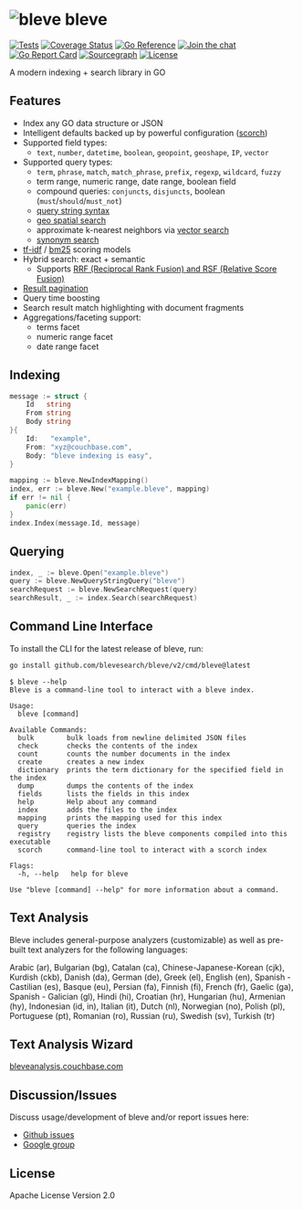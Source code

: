 # ![bleve](docs/bleve.png) bleve

[![Tests](https://github.com/blevesearch/bleve/actions/workflows/tests.yml/badge.svg?branch=master&event=push)](https://github.com/blevesearch/bleve/actions/workflows/tests.yml?query=event%3Apush+branch%3Amaster)
[![Coverage Status](https://coveralls.io/repos/github/blevesearch/bleve/badge.svg?branch=master)](https://coveralls.io/github/blevesearch/bleve?branch=master)
[![Go Reference](https://pkg.go.dev/badge/github.com/blevesearch/bleve/v2.svg)](https://pkg.go.dev/github.com/blevesearch/bleve/v2)
[![Join the chat](https://badges.gitter.im/join_chat.svg)](https://app.gitter.im/#/room/#blevesearch_bleve:gitter.im)
[![Go Report Card](https://goreportcard.com/badge/github.com/blevesearch/bleve/v2)](https://goreportcard.com/report/github.com/blevesearch/bleve/v2)
[![Sourcegraph](https://sourcegraph.com/github.com/blevesearch/bleve/-/badge.svg)](https://sourcegraph.com/github.com/blevesearch/bleve?badge)
[![License](https://img.shields.io/badge/License-Apache%202.0-blue.svg)](https://opensource.org/licenses/Apache-2.0)

A modern indexing + search library in GO

## Features

* Index any GO data structure or JSON
* Intelligent defaults backed up by powerful configuration ([scorch](https://github.com/blevesearch/bleve/blob/master/index/scorch/README.md))
* Supported field types:
  * `text`, `number`, `datetime`, `boolean`, `geopoint`, `geoshape`, `IP`, `vector`
* Supported query types:
  * `term`, `phrase`, `match`, `match_phrase`, `prefix`, `regexp`, `wildcard`, `fuzzy`
  * term range, numeric range, date range, boolean field
  * compound queries: `conjuncts`, `disjuncts`, boolean (`must`/`should`/`must_not`)
  * [query string syntax](http://www.blevesearch.com/docs/Query-String-Query/)
  * [geo spatial search](https://github.com/blevesearch/bleve/blob/master/geo/README.md)
  * approximate k-nearest neighbors via [vector search](https://github.com/blevesearch/bleve/blob/master/docs/vectors.md)
  * [synonym search](https://github.com/blevesearch/bleve/blob/master/docs/synonyms.md)
* [tf-idf](https://github.com/blevesearch/bleve/blob/master/docs/scoring.md#tf-idf) / [bm25](https://github.com/blevesearch/bleve/blob/master/docs/scoring.md#bm25) scoring models
* Hybrid search: exact + semantic
  * Supports [RRF (Reciprocal Rank Fusion) and RSF (Relative Score Fusion)](docs/hybrid_search.md)
* [Result pagination](https://github.com/blevesearch/bleve/blob/master/docs/pagination.md)
* Query time boosting
* Search result match highlighting with document fragments
* Aggregations/faceting support:
  * terms facet
  * numeric range facet
  * date range facet

## Indexing

```go
message := struct {
    Id   string
    From string
    Body string
}{
    Id:   "example",
    From: "xyz@couchbase.com",
    Body: "bleve indexing is easy",
}

mapping := bleve.NewIndexMapping()
index, err := bleve.New("example.bleve", mapping)
if err != nil {
    panic(err)
}
index.Index(message.Id, message)
```

## Querying

```go
index, _ := bleve.Open("example.bleve")
query := bleve.NewQueryStringQuery("bleve")
searchRequest := bleve.NewSearchRequest(query)
searchResult, _ := index.Search(searchRequest)
```

## Command Line Interface

To install the CLI for the latest release of bleve, run:

```bash
go install github.com/blevesearch/bleve/v2/cmd/bleve@latest
```

```text
$ bleve --help
Bleve is a command-line tool to interact with a bleve index.

Usage:
  bleve [command]

Available Commands:
  bulk        bulk loads from newline delimited JSON files
  check       checks the contents of the index
  count       counts the number documents in the index
  create      creates a new index
  dictionary  prints the term dictionary for the specified field in the index
  dump        dumps the contents of the index
  fields      lists the fields in this index
  help        Help about any command
  index       adds the files to the index
  mapping     prints the mapping used for this index
  query       queries the index
  registry    registry lists the bleve components compiled into this executable
  scorch      command-line tool to interact with a scorch index

Flags:
  -h, --help   help for bleve

Use "bleve [command] --help" for more information about a command.
```

## Text Analysis

Bleve includes general-purpose analyzers (customizable) as well as pre-built text analyzers for the following languages:

Arabic (ar), Bulgarian (bg), Catalan (ca), Chinese-Japanese-Korean (cjk), Kurdish (ckb), Danish (da), German (de), Greek (el), English (en), Spanish - Castilian (es), Basque (eu), Persian (fa), Finnish (fi), French (fr), Gaelic (ga), Spanish - Galician (gl), Hindi (hi), Croatian (hr), Hungarian (hu), Armenian (hy), Indonesian (id, in), Italian (it), Dutch (nl), Norwegian (no), Polish (pl), Portuguese (pt), Romanian (ro), Russian (ru), Swedish (sv), Turkish (tr)

## Text Analysis Wizard

[bleveanalysis.couchbase.com](https://bleveanalysis.couchbase.com)

## Discussion/Issues

Discuss usage/development of bleve and/or report issues here:

* [Github issues](https://github.com/blevesearch/bleve/issues)
* [Google group](https://groups.google.com/forum/#!forum/bleve)

## License

Apache License Version 2.0
